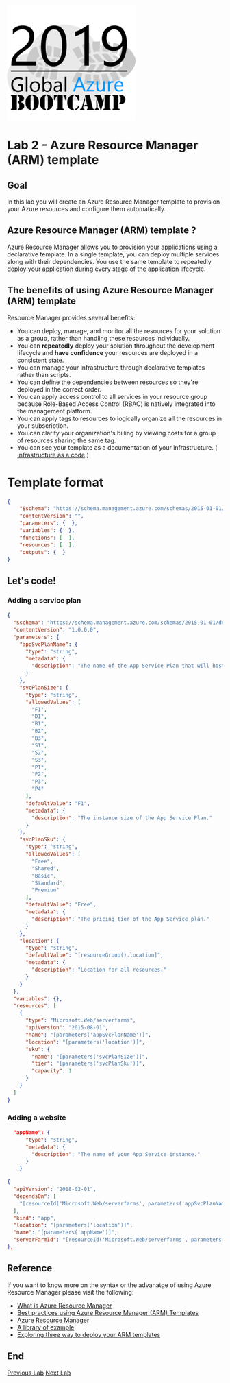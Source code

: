 ![gablogo][gablogo]

# Lab 2 - Azure Resource Manager (ARM) template 

## Goal

In this lab you will create an Azure Resource Manager template to provision your Azure resources and configure them automatically.

## Azure Resource Manager (ARM) template ?

Azure Resource Manager allows you to provision your applications using a declarative template. In a single template, you can deploy multiple services along with their dependencies. You use the same template to repeatedly deploy your application during every stage of the application lifecycle.

## The benefits of using Azure Resource Manager (ARM) template

Resource Manager provides several benefits:

* You can deploy, manage, and monitor all the resources for your solution as a group, rather than handling these resources individually.
* You can **repeatedly** deploy your solution throughout the development lifecycle and **have confidence** your resources are deployed in a consistent state.
* You can manage your infrastructure through declarative templates rather than scripts.
* You can define the dependencies between resources so they're deployed in the correct order.
* You can apply access control to all services in your resource group because Role-Based Access Control (RBAC) is natively integrated into the management platform.
* You can apply tags to resources to logically organize all the resources in your subscription.
* You can clarify your organization's billing by viewing costs for a group of resources sharing the same tag.
* You can see your template as a documentation of your infrastructure.  ( [Infrastructure as a code](https://docs.microsoft.com/en-us/azure/devops/learn/what-is-infrastructure-as-code) )

# Template format 

```json
{
    "$schema": "https://schema.management.azure.com/schemas/2015-01-01/deploymentTemplate.json#",
    "contentVersion": "",
    "parameters": {  },
    "variables": {  },
    "functions": [  ],
    "resources": [  ],
    "outputs": {  }
}
```
## Let's code!

### Adding a service plan

```json
{
  "$schema": "https://schema.management.azure.com/schemas/2015-01-01/deploymentTemplate.json#",
  "contentVersion": "1.0.0.0",
  "parameters": {
    "appSvcPlanName": {
      "type": "string",
      "metadata": {
        "description": "The name of the App Service Plan that will host the Web App."
      }
    },
    "svcPlanSize": {
      "type": "string",
      "allowedValues": [
        "F1",
        "D1",
        "B1",
        "B2",
        "B3",
        "S1",
        "S2",
        "S3",
        "P1",
        "P2",
        "P3",
        "P4"
      ],
      "defaultValue": "F1",
      "metadata": {
        "description": "The instance size of the App Service Plan."
      }
    },
    "svcPlanSku": {
      "type": "string",
      "allowedValues": [
        "Free",
        "Shared",
        "Basic",
        "Standard",
        "Premium"
      ],
      "defaultValue": "Free",
      "metadata": {
        "description": "The pricing tier of the App Service plan."
      }
    },
    "location": {
      "type": "string",
      "defaultValue": "[resourceGroup().location]",
      "metadata": {
        "description": "Location for all resources."
      }
    }
  },
  "variables": {},
  "resources": [
    {
      "type": "Microsoft.Web/serverfarms",
      "apiVersion": "2015-08-01",
      "name": "[parameters('appSvcPlanName')]",
      "location": "[parameters('location')]",
      "sku": {
        "name": "[parameters('svcPlanSize')]",
        "tier": "[parameters('svcPlanSku')]",
        "capacity": 1
      }
    }
  ]
}
```
### Adding a website 

```json
  "appName": {
      "type": "string",
      "metadata": {
        "description": "The name of your App Service instance."
      }
    }
```

```json
{
  "apiVersion": "2018-02-01",
  "dependsOn": [
    "[resourceId('Microsoft.Web/serverfarms', parameters('appSvcPlanName'))]"
  ],
  "kind": "app",
  "location": "[parameters('location')]",
  "name": "[parameters('appName')]",
  "serverFarmId": "[resourceId('Microsoft.Web/serverfarms', parameters('appSvcPlanName'))]",
},
```


## Reference

If you want to know more on the syntax or the advanatge of using Azure Resource Manager please visit the following:

* [What is Azure Resource Manager](https://docs.microsoft.com/en-us/azure/azure-resource-manager/resource-group-overview)
* [Best practices using Azure Resource Manager (ARM) Templates](https://www.youtube.com/watch?v=myYTGsONrn0)
* [Azure Resource Manager](https://azure.microsoft.com/en-us/resources/templates/)
* [A library of example](https://github.com/Azure/azure-quickstart-templates)
* [Exploring three way to deploy your ARM templates](http://techgenix.com/deploy-arm-templates/)

## End
[Previous Lab](../Lab1/README.md)
[Next Lab](../Lab3/README.md)

[gablogo]: ../medias/GlobalAzureBootcamp2019.png "Global Azure Bootcamp 2019"
